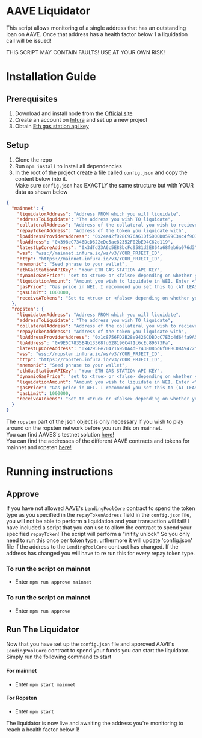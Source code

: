 # AAVE Liquidator
This script allows monitoring of a single address that has an outstanding loan on AAVE. Once that address has a health factor below 1 a liquidation call will be issued!

THIS SCRIPT MAY CONTAIN FAULTS! USE AT YOUR OWN RISK! 

# Installation Guide
## Prerequisites
1. Download and install node from the [Official site](https://nodejs.org/en/download/)
2. Create an account on [Infura](https://infura.io/) and set up a new project
3. Obtain [Eth gas station api key](https://docs.ethgasstation.info/)

## Setup
1. Clone the repo
2. Run `npm install` to install all dependencies
3. In the root of the project create a file called `config.json` and copy the content below into it.  
Make sure `config.json` has EXACTLY the same structure but with YOUR data as shown below
```json
{
  "mainnet": {
    "liquidatorAddress": "Address FROM which you will liquidate",
    "addressToLiquidate": "The address you wish TO liquidate",
    "collateralAddress": "Address of the collateral you wish to recieve",
    "repayTokenAddress": "Address of the token you liquidate with",
    "lpAddressProviderAddress": "0x24a42fD28C976A61Df5D00D0599C34c4f90748c8",
    "lpAddress": "0x398eC7346DcD622eDc5ae82352F02bE94C62d119",
    "latestLpCoreAddress": "0x3dfd23A6c5E8BbcFc9581d2E864a68feb6a076d3",
    "wss": "wss://mainnet.infura.io/ws/v3/YOUR_PRJECT_ID",
    "http": "https://mainnet.infura.io/v3/YOUR_PRJECT_ID",
    "mnemonic": "Seed phrase to your wallet",
    "ethGasStationAPIKey": "Your ETH GAS STATION API KEY",
    "dynamicGasPrice": "set to <true> or <false> depending on whether you want to set your own gas price or use eth gas station",
    "liquidationAmount": "Amount you wish to liquidate in WEI. Enter <"0"> and it will liquidate as much as possible",
    "gasPrice": "Gas price in WEI. I recommend you set this to (AT LEAST) the fastest as suggested by https://ethgasstation.info/",
    "gasLimit": 1000000,
    "receiveATokens": "Set to <true> or <false> depending on whether you want to receive you collateral as aTokens or not"
  },
  "ropsten": {
    "liquidatorAddress": "Address FROM which you will liquidate",
    "addressToLiquidate": "The address you wish TO liquidate",
    "collateralAddress": "Address of the collateral you wish to recieve",
    "repayTokenAddress": "Address of the token you liquidate with",
    "lpAddressProviderAddress": "0x1c8756FD2B28e9426CDBDcC7E3c4d64fa9A54728",
    "lpAddress": "0x9E5C7835E4b13368fd628196C4f1c6cEc89673Fa",
    "latestLpCoreAddress": "0x4295Ee704716950A4dE7438086d6f0FBC0BA9472",
    "wss": "wss://ropsten.infura.io/ws/v3/YOUR_PRJECT_ID",
    "http": "https://ropsten.infura.io/v3/YOUR_PRJECT_ID",
    "mnemonic": "Seed phrase to your wallet",
    "ethGasStationAPIKey": "Your ETH GAS STATION API KEY",
    "dynamicGasPrice": "set to <true> or <false> depending on whether you want to set your own gas price or use eth gas station",
    "liquidationAmount": "Amount you wish to liquidate in WEI. Enter <"0"> and it will liquidate as much as possible",
    "gasPrice": "Gas price in WEI. I recommend you set this to (AT LEAST) the fastest as suggested by https://ethgasstation.info/",
    "gasLimit": 1000000,
    "receiveATokens": "Set to <true> or <false> depending on whether you want to receive you collateral as aTokens or no"
  }
}

```
The `ropsten` part of the json object is only necessary if you wish to play around on the ropsten network before you run this on mainnet.  
You can find AAVES's testnet solution [here!](https://testnet.aave.com/)  
You can find the addresses of the different AAVE contracts and tokens for mainnet and ropsten [here!](https://docs.aave.com/developers/deployed-contracts/deployed-contract-instances)  

# Running instructions
## Approve
If you have not allowed AAVE's `LendingPoolCore` contract to spend the token type as you specified in the `repayTokenAddress` field in the `config.json` file, you will not be able to perform a liquidation and your transaction will fail! I have included a script that you can use to allow the contract to spend your specified `repayToken`! The script will perform a "inifity unlock" So you only need to run this once per token type. urthermore it will update 'config.json' file if the address to the `LendingPoolCore` contract has changed. If the address has changed you will have to re run this for every repay token type. 
### To run the script on mainnet
- Enter `npm run approve mainnet`

### To run the script on mainnet
- Enter `npm run approve`

## Run The Liquidator
Now that you have set up the `config.json` file and approved AAVE's `LendingPoolCore` contract to spend your funds you can start the liquidator.  
Simply run the following command to start 
#### For mainnet
- Enter `npm start mainnet`

#### For Ropsten
- Enter `npm start`

The liquidator is now live and awaiting the address you're monitoring to reach a health factor below 1!
